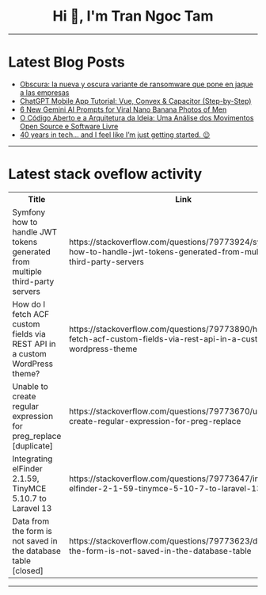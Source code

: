 <h1 align="center">Hi 👋, I'm Tran Ngoc Tam</h1>

---

# Latest Blog Posts 
<!-- BLOG-POST-LIST:START -->
- [Obscura: la nueva y oscura variante de ransomware que pone en jaque a las empresas](https://dev.to/lucatonyraudales/obscura-la-nueva-y-oscura-variante-de-ransomware-que-pone-en-jaque-a-las-empresas-2op0)
- [ChatGPT Mobile App Tutorial: Vue, Convex &amp; Capacitor &lpar;Step-by-Step&rpar;](https://dev.to/aaronksaunders/chatgpt-mobile-app-tutorial-vue-convex-capacitor-step-by-step-16kd)
- [6 New Gemini AI Prompts for Viral Nano Banana Photos of Men](https://dev.to/artificialintelligenceee/6-new-gemini-ai-prompts-for-viral-nano-banana-photos-of-men-6cb)
- [O Código Aberto e a Arquitetura da Ideia: Uma Análise dos Movimentos Open Source e Software Livre](https://dev.to/mrpunkdasilva/o-codigo-aberto-e-a-arquitetura-da-ideia-uma-analise-dos-movimentos-open-source-e-software-livre-4hep)
- [40 years in tech… and I feel like I’m just getting started. 😉](https://dev.to/aaronksaunders/40-years-in-tech-and-i-feel-like-im-just-getting-started-349n)
<!-- BLOG-POST-LIST:END -->

---

# Latest stack oveflow activity
<table>
  <tr><th>Title</th><th>Link</th></tr>
  <!-- STACKOVERFLOW:START --><tr><td>Symfony how to handle JWT tokens generated from multiple third-party servers</td><td>https://stackoverflow.com/questions/79773924/symfony-how-to-handle-jwt-tokens-generated-from-multiple-third-party-servers</td></tr><tr><td>How do I fetch ACF custom fields via REST API in a custom WordPress theme?</td><td>https://stackoverflow.com/questions/79773890/how-do-i-fetch-acf-custom-fields-via-rest-api-in-a-custom-wordpress-theme</td></tr><tr><td>Unable to create regular expression for preg_replace [duplicate]</td><td>https://stackoverflow.com/questions/79773670/unable-to-create-regular-expression-for-preg-replace</td></tr><tr><td>Integrating elFinder 2.1.59, TinyMCE 5.10.7 to Laravel 13</td><td>https://stackoverflow.com/questions/79773647/integrating-elfinder-2-1-59-tinymce-5-10-7-to-laravel-13</td></tr><tr><td>Data from the form is not saved in the database table [closed]</td><td>https://stackoverflow.com/questions/79773623/data-from-the-form-is-not-saved-in-the-database-table</td></tr><!-- STACKOVERFLOW:END -->
</table>

---


